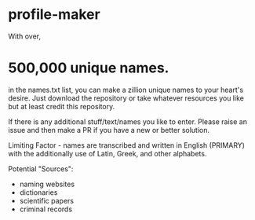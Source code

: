 # profile-maker

With over, 
# 500,000 unique names. 
in the names.txt list, you can make a zillion unique names to your heart's desire.
Just download the repository or take whatever resources you like but at least credit this repository.

If there is any additional stuff/text/names you like to enter. Please raise an issue and then make a PR if you have a new or better solution.

Limiting Factor - names are transcribed and written in English (PRIMARY) with the additionally use of Latin, Greek, and other alphabets.

Potential "Sources":
- naming websites
- dictionaries
- scientific papers
- criminal records